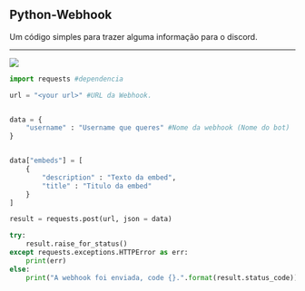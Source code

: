 Python-Webhook
 ------------
 
Um código simples para trazer alguma informação para o discord. 

 ------------

<img src="https://i.imgur.com/TDUhtgA.png)" />

```python
import requests #dependencia

url = "<your url>" #URL da Webhook.


data = {
    "username" : "Username que queres" #Nome da webhook (Nome do bot)
}


data["embeds"] = [
    {
        "description" : "Texto da embed",
        "title" : "Titulo da embed"
    }
]

result = requests.post(url, json = data)

try:
    result.raise_for_status()
except requests.exceptions.HTTPError as err:
    print(err)
else:
    print("A webhook foi enviada, code {}.".format(result.status_code))

```
